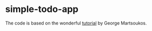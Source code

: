 # simple-todo-app

The code is based on the wonderful [tutorial](https://webdesign.tutsplus.com/tutorials/to-do-app-with-vanilla-javascript--cms-35258) by George Martsoukos.
